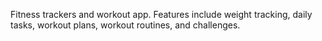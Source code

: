 Fitness trackers and workout app.
Features include weight tracking, daily tasks, workout plans, workout routines, and challenges.
